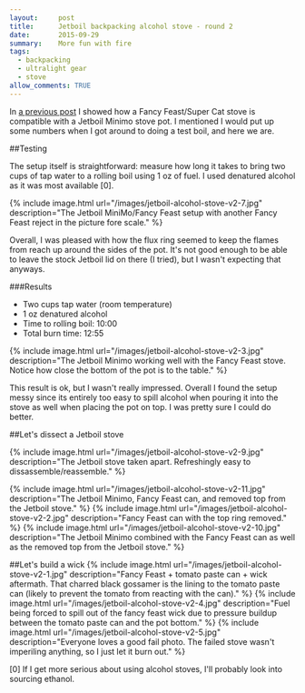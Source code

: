```yaml
---
layout:     post
title:      Jetboil backpacking alcohol stove - round 2
date:       2015-09-29 
summary:    More fun with fire
tags:  
  - backpacking 
  - ultralight gear
  - stove
allow_comments: TRUE
---
```


In [a previous post](http://robm.xtz/blog/jetboil-backpacking-alcohol-stove/) I showed how a Fancy Feast/Super Cat stove is compatible with a Jetboil Minimo stove pot. I mentioned I would put up some numbers when I got around to doing a test boil, and here we are.

##Testing

The setup itself is straightforward: measure how long it takes to bring two cups of tap water to a rolling boil using 1 oz of fuel. I used denatured alcohol as it was most available [0]. 

{% include image.html url="/images/jetboil-alcohol-stove-v2-7.jpg" description="The Jetboil MiniMo/Fancy Feast setup with another Fancy Feast reject in the picture fore scale." %}

Overall, I was pleased with how the flux ring seemed to keep the flames from reach up around the sides of the pot. It's not good enough to be able to leave the stock Jetboil lid on there (I tried), but I wasn't expecting that anyways. 

###Results
* Two cups tap water (room temperature)
* 1 oz denatured alcohol
* Time to rolling boil: 10:00
* Total burn time: 12:55

{% include image.html url="/images/jetboil-alcohol-stove-v2-3.jpg" description="The Jetboil Minimo working well with the Fancy Feast stove. Notice how close the bottom of the pot is to the table." %}

This result is ok, but I wasn't really impressed. Overall I found the setup messy since its entirely too easy to spill alcohol when pouring it into the stove as well when placing the pot on top. I was pretty sure I could do better. 

##Let's dissect a Jetboil stove



{% include image.html url="/images/jetboil-alcohol-stove-v2-9.jpg" description="The Jetboil stove taken apart. Refreshingly easy to dissassemble/reassemble." %}

{% include image.html url="/images/jetboil-alcohol-stove-v2-11.jpg" description="The Jetboil Minimo, Fancy Feast can, and removed top from the Jetboil stove." %}
{% include image.html url="/images/jetboil-alcohol-stove-v2-2.jpg" description="Fancy Feast can with the top ring removed." %}
{% include image.html url="/images/jetboil-alcohol-stove-v2-10.jpg" description="The Jetboil Minimo combined with the Fancy Feast can as well as the removed top from the Jetboil stove." %}

##Let's build a wick
{% include image.html url="/images/jetboil-alcohol-stove-v2-1.jpg" description="Fancy Feast + tomato paste can + wick aftermath. That charred black gossamer is the lining to the tomato paste can (likely to prevent the tomato from reacting with the can)." %}
{% include image.html url="/images/jetboil-alcohol-stove-v2-4.jpg" description="Fuel being forced to spill out of the fancy feast wick due to pressure buildup between the tomato paste can and the pot bottom." %}
{% include image.html url="/images/jetboil-alcohol-stove-v2-5.jpg" description="Everyone loves a good fail photo. The failed stove wasn't imperiling anything, so I just let it burn out." %}



[0] If I get more serious about using alcohol stoves, I'll probably look into sourcing ethanol.  